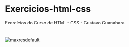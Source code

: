# Exercicios-html-css
 Exercícios do Curso de HTML - CSS - Gustavo Guanabara
#
![maxresdefault](https://user-images.githubusercontent.com/108497992/178375942-3127d199-1457-4467-a16c-3631b6ef597f.jpg)
